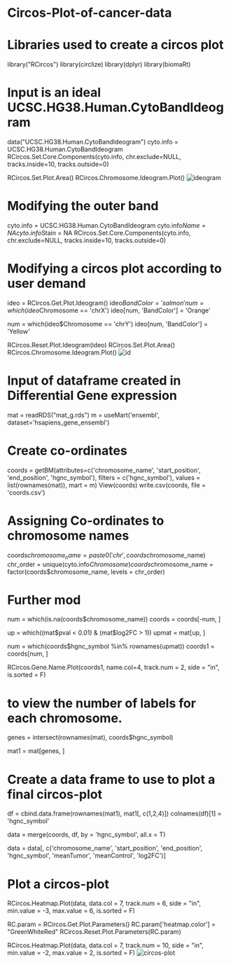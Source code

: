 # Circos-Plot-of-cancer-data
# Libraries used to create a circos plot 
library("RCircos")
library(circlize)
library(dplyr)
library(biomaRt) 

# Input is an ideal UCSC.HG38.Human.CytoBandIdeogram
data("UCSC.HG38.Human.CytoBandIdeogram")
cyto.info = UCSC.HG38.Human.CytoBandIdeogram
RCircos.Set.Core.Components(cyto.info, 
                            chr.exclude=NULL, 
                            tracks.inside=10, 
                            tracks.outside=0)

RCircos.Set.Plot.Area()
RCircos.Chromosome.Ideogram.Plot()
![ideogram](https://user-images.githubusercontent.com/110582335/197979302-187ee3e5-00e5-4b01-961f-c698e99e40dd.png)

# Modifying the outer band
cyto.info = UCSC.HG38.Human.CytoBandIdeogram
cyto.info$Name = NA
cyto.info$Stain = NA
RCircos.Set.Core.Components(cyto.info, 
                            chr.exclude=NULL, 
                            tracks.inside=10, 
                            tracks.outside=0)

# Modifying a circos plot according to user demand 
ideo = RCircos.Get.Plot.Ideogram()
ideo$BandColor = 'salmon'
num = which(ideo$Chromosome == 'chrX')
ideo[num, 'BandColor'] = 'Orange'

num = which(ideo$Chromosome == 'chrY')
ideo[num, 'BandColor'] = 'Yellow'


RCircos.Reset.Plot.Ideogram(ideo)
RCircos.Set.Plot.Area()
RCircos.Chromosome.Ideogram.Plot()
![id](https://user-images.githubusercontent.com/110582335/197979781-2bbc2ef2-d295-43dd-befb-6a94a8d57381.png)


# Input of dataframe created in Differential Gene expression 
mat = readRDS("mat_g.rds")
m = useMart('ensembl', dataset='hsapiens_gene_ensembl')

# Create co-ordinates 
coords = getBM(attributes=c('chromosome_name', 'start_position', 
                            'end_position', 'hgnc_symbol'),
               filters = c('hgnc_symbol'),
               values = list(rownames(mat)),
               mart = m)
View(coords)
write.csv(coords, file = 'coords.csv')

# Assigning Co-ordinates to chromosome names
coords$chromosome_name = paste0('chr', coords$chromosome_name)
chr_order = unique(cyto.info$Chromosome)
coords$chromosome_name = factor(coords$chromosome_name, levels = chr_order)

# Further mod
num = which(is.na(coords$chromosome_name))
coords = coords[-num, ]

up = which((mat$pval < 0.01) &
             (mat$log2FC > 1))
upmat = mat[up, ]

num = which(coords$hgnc_symbol %in% rownames(upmat))
coords1 = coords[num, ]

RCircos.Gene.Name.Plot(coords1, name.col=4, track.num = 2, side = "in",
                       is.sorted = F)

# to view the number of labels for each chromosome.
genes = intersect(rownames(mat), coords$hgnc_symbol)

mat1 = mat[genes, ]

# Create a data frame to use to plot a final circos-plot 
df = cbind.data.frame(rownames(mat1), mat1[, c(1,2,4)])
colnames(df)[1] = 'hgnc_symbol'

data = merge(coords, df, by = 'hgnc_symbol', all.x = T)

data = data[, c('chromosome_name', 'start_position',
                'end_position', 'hgnc_symbol',
                'meanTumor', 'meanControl', 'log2FC')]
                
# Plot a circos-plot 
RCircos.Heatmap.Plot(data, data.col = 7, track.num = 6, side = "in",
                     min.value = -3, max.value = 6, 
                     is.sorted = F)

RC.param = RCircos.Get.Plot.Parameters()
RC.param['heatmap.color'] = "GreenWhiteRed"
RCircos.Reset.Plot.Parameters(RC.param)

RCircos.Heatmap.Plot(data, data.col = 7, track.num = 10, side = "in",
                     min.value = -2, max.value = 2,
                     is.sorted = F)
![circos-plot](https://user-images.githubusercontent.com/110582335/197978950-fa3adffa-5fad-456d-a0a9-12cedddbad9e.png)
